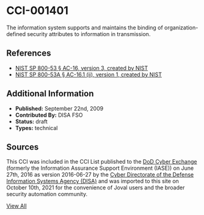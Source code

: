 # CCI-001401

The information system supports and maintains the binding of organization-defined security attributes to information in transmission.

## References ##

* [NIST SP 800-53 § AC-16, version 3, created by NIST](http://csrc.nist.gov/publications/PubsSPs.html)
* [NIST SP 800-53A § AC-16.1 (ii), version 1, created by NIST](http://csrc.nist.gov/publications/PubsSPs.html)


## Additional Information ##

* **Published:** September 22nd, 2009
* **Contributed By:** DISA FSO
* **Status:** draft
* **Types:** technical

## Sources ##

This CCI was included in the CCI List published to the [DoD Cyber Exchange](https://public.cyber.mil/stigs/cci/)
(formerly the Information Assurance Support Environment (IASE)) on June 27th, 2016 as version
2016-06-27 by the [Cyber Directorate of the Defense Information Systems Agency (DISA)](https://public.cyber.mil/about-cyber/)
and was imported to this site on October 10th, 2021 for the convenience of Joval users and the broader
security automation community.

[View All](../README.md)
